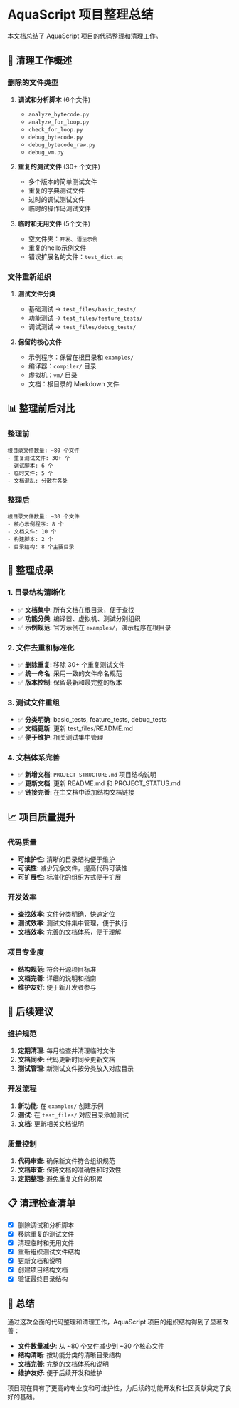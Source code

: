 # AquaScript 项目整理总结

本文档总结了 AquaScript 项目的代码整理和清理工作。

## 🧹 清理工作概述

### 删除的文件类型
1. **调试和分析脚本** (6个文件)
   - `analyze_bytecode.py`
   - `analyze_for_loop.py` 
   - `check_for_loop.py`
   - `debug_bytecode.py`
   - `debug_bytecode_raw.py`
   - `debug_vm.py`

2. **重复的测试文件** (30+ 个文件)
   - 多个版本的简单测试文件
   - 重复的字典测试文件
   - 过时的调试测试文件
   - 临时的操作码测试文件

3. **临时和无用文件** (5个文件)
   - 空文件夹：`开发`、`语法示例`
   - 重复的hello示例文件
   - 错误扩展名的文件：`test_dict.aq`

### 文件重新组织
1. **测试文件分类**
   - 基础测试 → `test_files/basic_tests/`
   - 功能测试 → `test_files/feature_tests/`
   - 调试测试 → `test_files/debug_tests/`

2. **保留的核心文件**
   - 示例程序：保留在根目录和 `examples/`
   - 编译器：`compiler/` 目录
   - 虚拟机：`vm/` 目录
   - 文档：根目录的 Markdown 文件

## 📊 整理前后对比

### 整理前
```
根目录文件数量: ~80 个文件
- 重复测试文件: 30+ 个
- 调试脚本: 6 个
- 临时文件: 5 个
- 文档混乱: 分散在各处
```

### 整理后
```
根目录文件数量: ~30 个文件
- 核心示例程序: 8 个
- 文档文件: 10 个
- 构建脚本: 2 个
- 目录结构: 8 个主要目录
```

## 🎯 整理成果

### 1. 目录结构清晰化
- ✅ **文档集中**: 所有文档在根目录，便于查找
- ✅ **功能分类**: 编译器、虚拟机、测试分别组织
- ✅ **示例规范**: 官方示例在 `examples/`，演示程序在根目录

### 2. 文件去重和标准化
- ✅ **删除重复**: 移除 30+ 个重复测试文件
- ✅ **统一命名**: 采用一致的文件命名规范
- ✅ **版本控制**: 保留最新和最完整的版本

### 3. 测试文件重组
- ✅ **分类明确**: basic_tests, feature_tests, debug_tests
- ✅ **文档更新**: 更新 test_files/README.md
- ✅ **便于维护**: 相关测试集中管理

### 4. 文档体系完善
- ✅ **新增文档**: `PROJECT_STRUCTURE.md` 项目结构说明
- ✅ **更新文档**: 更新 README.md 和 PROJECT_STATUS.md
- ✅ **链接完善**: 在主文档中添加结构文档链接

## 📈 项目质量提升

### 代码质量
- **可维护性**: 清晰的目录结构便于维护
- **可读性**: 减少冗余文件，提高代码可读性
- **可扩展性**: 标准化的组织方式便于扩展

### 开发效率
- **查找效率**: 文件分类明确，快速定位
- **测试效率**: 测试文件集中管理，便于执行
- **文档效率**: 完善的文档体系，便于理解

### 项目专业度
- **结构规范**: 符合开源项目标准
- **文档完善**: 详细的说明和指南
- **维护友好**: 便于新开发者参与

## 🚀 后续建议

### 维护规范
1. **定期清理**: 每月检查并清理临时文件
2. **文档同步**: 代码更新时同步更新文档
3. **测试管理**: 新测试文件按分类放入对应目录

### 开发流程
1. **新功能**: 在 `examples/` 创建示例
2. **测试**: 在 `test_files/` 对应目录添加测试
3. **文档**: 更新相关文档说明

### 质量控制
1. **代码审查**: 确保新文件符合组织规范
2. **文档审查**: 保持文档的准确性和时效性
3. **定期整理**: 避免重复文件的积累

## 📋 清理检查清单

- [x] 删除调试和分析脚本
- [x] 移除重复的测试文件
- [x] 清理临时和无用文件
- [x] 重新组织测试文件结构
- [x] 更新文档和说明
- [x] 创建项目结构文档
- [x] 验证最终目录结构

## 🎉 总结

通过这次全面的代码整理和清理工作，AquaScript 项目的组织结构得到了显著改善：

- **文件数量减少**: 从 ~80 个文件减少到 ~30 个核心文件
- **结构清晰**: 按功能分类的清晰目录结构
- **文档完善**: 完整的文档体系和说明
- **维护友好**: 便于后续开发和维护

项目现在具有了更高的专业度和可维护性，为后续的功能开发和社区贡献奠定了良好的基础。